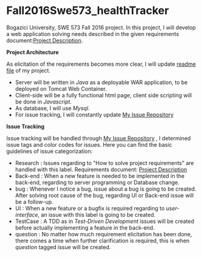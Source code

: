 # Fall2016Swe573_healthTracker

Bogazici University, SWE 573 Fall 2016 project.
In this project, I will develop a web application solving needs described in the given requirements document:[Project Description](https://github.com/Mephala/Fall2016Swe573_healthTracker/blob/master/SWE573_projectdescription.pdf).

**Project Architecture**

As elicitation of the requirements becomes more clear, I will update [readme file](https://github.com/Mephala/Fall2016Swe573_healthTracker/edit/master/README.md) of my project.

* Server will be written in *Java* as a deployable WAR application, to be deployed on Tomcat Web Container.
* Client-side will be a fully functional html page, client side scripting will be done in *Javascript*.
* As database, I will use *Mysql*.
* For issue tracking, I will constantly update [My Issue Repository](https://github.com/Mephala/Fall2016Swe573_healthTracker/issues)


**Issue Tracking**

Issue tracking will be handled through [My Issue Repository](https://github.com/Mephala/Fall2016Swe573_healthTracker/issues) , I determined issue tags and color codes for issues. Here you can find the basic guidelines of issue categorization:

* Research : Issues regarding to "How to solve project requirements" are handled with this label. Requirements document: [Project Description](https://github.com/Mephala/Fall2016Swe573_healthTracker/blob/master/SWE573_projectdescription.pdf)
* Back-end : When a new feature is needed to be implemented in the back-end, regarding to server programming or Database change.
* bug      : Whenever I notice a bug, issue about a bug is going to be created. After solving root cause of the bug, regarding UI or Back-end issue will be a follow-up.
* UI       : When a new feature or a bugfix is required regarding to *user-interface*, an issue with this label is going to be created.
* TestCase : A TDD as in *Test-Driven Development* issues will be created before actually implementing a feature in the back-end.
* question : No matter how much requirement elicitation has been done, there comes a time when further clarification is required, this is when *question* tagged issue will be created.







